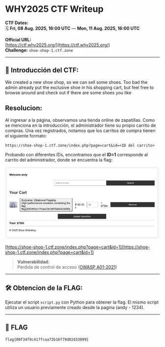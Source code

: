 # WHY2025 CTF Writeup

**CTF Dates:**  
🗓️ **Fri, 08 Aug. 2025, 16:00 UTC** — **Mon, 11 Aug. 2025, 16:00 UTC**

**Official URL:**  
[https://ctf.why2025.org/](https://ctf.why2025.org/)  
**Challenge:** `shoe-shop-1.ctf.zone`

---

## 📝 Introducción del CTF:

We created a new shoe shop, so we can sell some shoes. Too bad the admin already put the exclusive shoe in his shopping cart, but feel free to browse around and check out if there are some shoes you like

## Resolucion:

Al ingresar a la página, observamos una tienda online de zapatillas. Como se menciona en la introducción, el administrador tiene su propio carrito de compras. Una vez registrados, notamos que los carritos de compra tienen el siguiente formato:

```
https://shoe-shop-1.ctf.zone/index.php?page=cart&id=<ID del carrito>
```

Probando con diferentes IDs, encontramos que el **ID=1** corresponde al carrito del administrador, donde se encuentra la flag:

![Carrito del admin](image.png)

[https://shoe-shop-1.ctf.zone/index.php?page=cart&id=1](https://shoe-shop-1.ctf.zone/index.php?page=cart&id=1)

> **Vulnerabilidad:**  
> Pérdida de control de acceso ([OWASP A01-2021](https://owasp.org/Top10/A01_2021-Broken_Access_Control/))

---

## 🛠️ Obtencion de la FLAG:

Ejecutar el script `script.py` con Python para obtener la flag. El mismo script utiliza un usuario previamente creado desde la pagina (andy - 1234).

---

## 🏁 FLAG

```
flag{00f34f9c417fcaa72b16f79d02d33099}
```